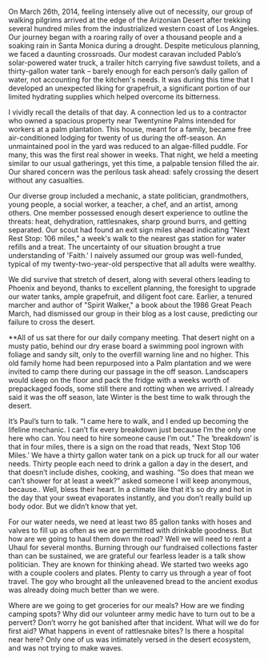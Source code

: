 
On March 26th, 2014, feeling intensely alive out of necessity, our group of walking pilgrims arrived at the edge of the Arizonian Desert after trekking several hundred miles from the industrialized western coast of Los Angeles. Our journey began with a roaring rally of over a thousand people and a soaking rain in Santa Monica during a drought. Despite meticulous planning, we faced a daunting crossroads. Our modest caravan included Pablo’s solar-powered water truck, a trailer hitch carrying five sawdust toilets, and a thirty-gallon water tank – barely enough for each person’s daily gallon of water, not accounting for the kitchen's needs. It was during this time that I developed an unexpected liking for grapefruit, a significant portion of our limited hydrating supplies which helped overcome its bitterness.

I vividly recall the details of that day. A connection led us to a contractor who owned a spacious property near Twentynine Palms intended for workers at a palm plantation. This house, meant for a family, became free air-conditioned lodging for twenty of us during the off-season. An unmaintained pool in the yard was reduced to an algae-filled puddle. For many, this was the first real shower in weeks. That night, we held a meeting similar to our usual gatherings, yet this time, a palpable tension filled the air. Our shared concern was the perilous task ahead: safely crossing the desert without any casualties.

Our diverse group included a mechanic, a state politician, grandmothers, young people, a social worker, a teacher, a chef, and an artist, among others. One member possessed enough desert experience to outline the threats: heat, dehydration, rattlesnakes, sharp ground burrs, and getting separated. Our scout had found an exit sign miles ahead indicating "Next Rest Stop: 106 miles," a week's walk to the nearest gas station for water refills and a treat. The uncertainty of our situation brought a true understanding of 'Faith.' I naively assumed our group was well-funded, typical of my twenty-two-year-old perspective that all adults were wealthy.

We did survive that stretch of desert, along with several others leading to Phoenix and beyond, thanks to excellent planning, the foresight to upgrade our water tanks, ample grapefruit, and diligent foot care. Earlier, a tenured marcher and author of "Spirit Walker," a book about the 1986 Great Peach March, had dismissed our group in their blog as a lost cause, predicting our failure to cross the desert.

**All of us sat there for our daily company meeting. That desert night on a musty patio, behind our dry erase board a swimming pool ingrown with foliage and sandy silt, only to the overfill warning line and no higher. This old family home had been repurposed into a Palm plantation and we were invited to camp there during our passage in the off season. Landscapers would sleep on the floor and pack the fridge with a weeks worth of prepackaged foods, some still there and rotting when we arrived. I already said it was the off season, late Winter is the best time to walk through the desert. 

It’s Paul’s turn to talk. “I came here to walk, and I ended up becoming the lifeline mechanic. I can’t fix every breakdown just because I’m the only one here who can. You need to hire someone cause I’m out.” The ‘breakdown’ is that in four miles, there is a sign on the road that reads, ‘Next Stop 106 Miles.’ We have a thirty gallon water tank on a pick up truck for all our water needs. Thirty people each need to drink a gallon a day in the desert, and that doesn’t include dishes, cooking, and washing. “So does that mean we can’t shower for at least a week?” asked someone I will keep anonymous, because.. Well, bless their heart. In a climate like that it’s so dry and hot in the day that your sweat evaporates instantly, and you don’t really build up body odor. But we didn’t know that yet.

For our water needs, we need at least two 85 gallon tanks with hoses and valves to fill up as often as we are permitted with drinkable goodness. But how are we going to haul them down the road? Well we will need to rent a Uhaul for several months. Burning through our fundraised collections faster than can be sustained, we are grateful our fearless leader is a talk show politician. They are known for thinking ahead. We started two weeks ago with a couple coolers and plates. Plenty to carry us through a year of foot travel. The goy who brought all the unleavened bread to the ancient exodus was already doing much better than we were.

Where are we going to get groceries for our meals? How are we finding camping spots? Why did our volunteer army medic have to turn out to be a pervert? Don’t worry he got banished after that incident. What will we do for first aid? What happens in event of rattlesnake bites? Is there a hospital near here? Only one of us was intimately versed in the desert ecosystem, and was not trying to make waves. 


